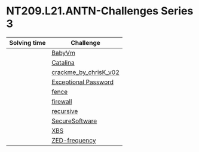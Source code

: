 # NT209.L21.ANTN-Challenges Series 3

| Solving time | Challenge |
|---|---|
|  | [BabyVm](https://github.com/datthinh1801/NT209.L21.ANTN-Challenges/tree/main/Series%203/BabyVm) |
|  | [Catalina](https://github.com/datthinh1801/NT209.L21.ANTN-Challenges/tree/main/Series%203/Catalina) |
|  | [crackme_by_chrisK_v02](https://github.com/datthinh1801/NT209.L21.ANTN-Challenges/tree/main/Series%203/crackme_by_chrisK_v02) |
|  | [Exceptional Password](https://github.com/datthinh1801/NT209.L21.ANTN-Challenges/tree/main/Series%203/Exceptional%20Password) |
|  | [fence](https://github.com/datthinh1801/NT209.L21.ANTN-Challenges/tree/main/Series%203/fence) |
|  | [firewall](https://github.com/datthinh1801/NT209.L21.ANTN-Challenges/tree/main/Series%203/firewall) |
|  | [recursive](https://github.com/datthinh1801/NT209.L21.ANTN-Challenges/tree/main/Series%203/recursive) |
| | [SecureSoftware](https://github.com/datthinh1801/NT209.L21.ANTN-Challenges/tree/main/Series%203/SecureSoftware) |
|  | [XBS](https://github.com/datthinh1801/NT209.L21.ANTN-Challenges/tree/main/Series%203/XBS) |
| | [ZED-frequency](https://github.com/datthinh1801/NT209.L21.ANTN-Challenges/tree/main/Series%203/ZED-frequency) |
